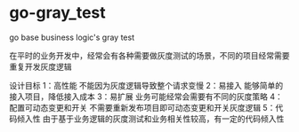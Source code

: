 # go-gray_test
go base business logic's gray test

在平时的业务开发中，经常会有各种需要做灰度测试的场景，不同的项目经常需要重复开发灰度逻辑

设计目标
1：高性能
  不能因为灰度逻辑导致整个请求变慢
2：易接入
   能够简单的接入项目，降低接入成本
3：易扩展
  业务可能经常会需要有不同的灰度策略
4：配置可动态变更和开关
   不需要重新发布项目即可动态变更和开关灰度逻辑
5：代码倾入性
  由于基于业务逻辑的灰度测试和业务相关性较高，有一定的代码倾入性
